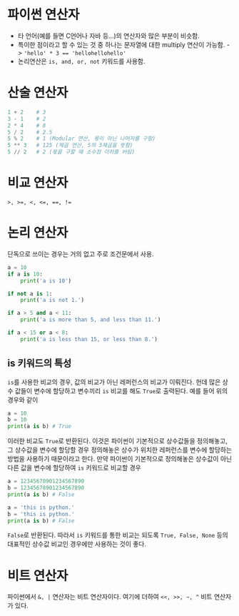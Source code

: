 # 파이썬 연산자
- 타 언어(예를 들면 C언어나 자바 등...)의 연산자와 많은 부분이 비슷함.
- 특이한 점이라고 할 수 있는 것 중 하나는 문자열에 대한 multiply 연산이 가능함. -> `'hello' * 3 == 'hellohellohello'`
- 논리연산은 `is, and, or, not` 키워드를 사용함.


# 산술 연산자
```python
1 + 2    # 3
3 - 1    # 2
2 * 4    # 8
5 / 2    # 2.5
5 % 2    # 1 (Modular 연산, 몫이 아닌 나머지를 구함)
5 ** 3   # 125 (제곱 연산, 5의 3제곱을 뜻함)
5 // 2   # 2 (몫을 구할 때 소수점 이하를 버림)
```


# 비교 연산자
`>, >=, <, <=, ==, !=`


# 논리 연산자

단독으로 쓰이는 경우는 거의 없고 주로 조건문에서 사용.
```python
a = 10
if a is 10:
    print('a is 10')

if not a is 1:
    print('a is not 1.')

if a > 5 and a < 11:
    print('a is more than 5, and less than 11.')

if a < 15 or a < 8:
    print('a is less than 15, or less than 8.')
```

## is 키워드의 특성
`is`를 사용한 비교의 경우, 값의 비교가 아닌 레퍼런스의 비교가 이뤄진다. 헌데 많은 상수 값들이 변수에 할당하고 변수끼리 `is` 비교를 해도 `True`로 출력된다. 예를 들어 위의 경우와 같이
```python
a = 10
b = 10
print(a is b) # True
```
이러한 비교도 `True`로 반환된다. 이것은 파이썬이 기본적으로 상수값들을 정의해놓고, 그 상수값을 변수에 할당할 경우 정의해놓은 상수가 위치한 레퍼런스를 변수에 할당하는 방법을 사용하기 때문이라고 한다. 만약 파이썬이 기본적으로 정의해놓은 상수값이 아닌 다른 값을 변수에 할당하여 `is` 키워드로 비교할 경우
```python
a = 12345678901234567890
b = 12345678901234567890
print(a is b) # False

a = 'this is python.'
b = 'this is python.'
print(a is b) # False
```
`False`로 반환된다. 따라서 `is` 키워드를 통한 비교는 되도록 `True, False, None` 등의 대표적인 상수값 비교인 경우에만 사용하는 것이 좋다.


# 비트 연산자

파이썬에서 `&, |` 연산자는 비트 연산자이다. 여기에 더하여 `<<, >>, ~, ^` 비트 연산자가 있다.
